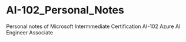 # AI-102_Personal_Notes
Personal notes of Microsoft Intermmediate Certification AI-102 Azure AI Engineer Associate
